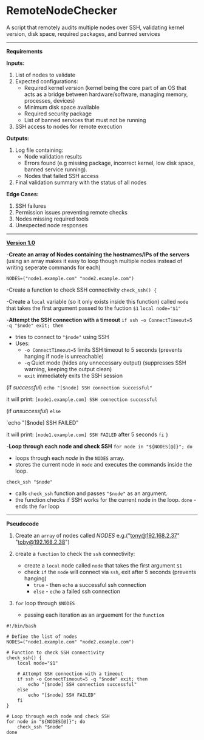 # RemoteNodeChecker
A script that remotely audits multiple nodes over SSH, validating kernel version, disk space, required packages, and banned services 

----------------------------------------------------------------------------------------------------------------------------------

**Requirements**

**Inputs:**
1. List of nodes to validate
2. Expected configurations:
	- Required kernel version (kernel being the core part of an OS that acts as a bridge between hardware/software, managing memory, processes, devices)
	- Minimum disk space available
	- Required security package
	- List of banned services that must not be running
3. SSH access to nodes for remote execution

**Outputs:**
1. Log file containing:
	- Node validation results
	- Errors found (e.g missing package, incorrect kernel, low disk space, banned service running).
	- Nodes that failed SSH access
2. Final validation summary with the status of all nodes

**Edge Cases:**
1. SSH failures
2. Permission issues preventing remote checks
3. Nodes missing required tools
4. Unexpected node responses 

----------------------------------------------------------------------------------------------------------------------------------------------------

<u>**Version 1.0**</u>

-**Create an array of Nodes containing the hostnames/IPs of the servers**
(using an array makes it easy to loop though multiple nodes instead of writing seperate commands for each)

`NODES=("node1.example.com" "node2.example.com")`
 
-Create a function to check SSH connectivity
`check_ssh() {`

-Create a `local` variable (so it only exists inside this function) called `node` that takes the first argument passed to the fuction `$1`
`local node="$1"`


-**Attempt the SSH connection with a timeout** 
`if ssh -o ConnectTimeout=5 -q "$node" exit; then`
- tries to connect to `"$node"` using SSH
- Uses:
	- `-o ConnectTimeout=5` limits SSH timeout to 5 seconds (prevents hanging if node is unreachable)
	- `-q` Quiet mode (hides any unnecessary output) (suppresses SSH warning, keeping the output clean)
	- `exit` immediately exits the SSH session

(if *successful*)
`echo "[$node] SSH connection successful"`

it will print: `[node1.example.com] SSH connection successful`

(if *unsuccessful*)
`else`

`echo "[$node] SSH FAILED"

it will print: `[node1.example.com] SSH FAILED` after 5 seconds
`fi`
`}`


-**Loop through each node and check SSH**
`for node in "${NODES[@]}"; do`
- loops through each *node* in the `NODES` array.
- stores the current node in `node` and executes the commands inside the loop.

`check_ssh "$node"`
- calls `check_ssh` function and passes `"$node"` as an argument.
- the function checks if SSH works for the current node in the loop.
`done` - ends the `for` loop

----------------------------------------------------------------------------------------------------
**Pseudocode**

1. Create an `array` of nodes called *NODES* e.g.("tony@192.168.2.37" "toby@192.168.2.38")

2. create a `function` to check the `ssh` connectivity:
	- create a `local` node called `node` that takes the first argument `$1`
	- check `if` the `node` will connect via `ssh`, exit after 5 seconds (prevents hanging) 
		- `true` - then `echo` a successful ssh connection
		- `else` - `echo` a failed ssh connection  

3. `for` loop through `$NODES`
	- passing each iteration as an arguement for the `function`


```
#!/bin/bash

# Define the list of nodes
NODES=("node1.example.com" "node2.example.com")

# Function to check SSH connectivity
check_ssh() {
    local node="$1"
    
    # Attempt SSH connection with a timeout
    if ssh -o ConnectTimeout=5 -q "$node" exit; then
        echo "[$node] SSH connection successful"
    else
        echo "[$node] SSH FAILED"
    fi
}

# Loop through each node and check SSH
for node in "${NODES[@]}"; do
    check_ssh "$node"
done
```
